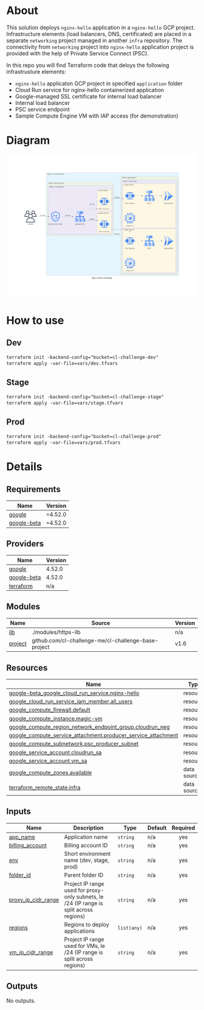 # About
This solution deploys `nginx-hello` application in a `nginx-hello` GCP project. Infrastructure elements (load balancers, DNS, certificated) are placed in a separate `networking` project managed in another `infra` repository. The connectivity from `networking` project into `nginx-hello` application project is provided with the help of Private Service Connect (PSC). 

In this repo you will find Terraform code that deloys the following infrastrusture elements:
- `nginx-hello` applicaton GCP project in specified `application` folder
- Cloud Run service for nginx-hello containerized application
- Google-managed SSL certificate for internal load balancer
- Internal load balancer
- PSC service endpoint
- Sample Compute Engine VM with IAP access (for demonstration)

# Diagram

![image](diagram/nginx-hello_challenge.png)

# How to use
## Dev
```
terraform init -backend-config="bucket=cl-challenge-dev"
terraform apply -var-file=vars/dev.tfvars
```
## Stage
```
terraform init -backend-config="bucket=cl-challenge-stage"
terraform apply -var-file=vars/stage.tfvars
```
## Prod
```
terraform init -backend-config="bucket=cl-challenge-prod"
terraform apply -var-file=vars/prod.tfvars
```

# Details
<!-- BEGIN_TF_DOCS -->
## Requirements

| Name | Version |
|------|---------|
| <a name="requirement_google"></a> [google](#requirement\_google) | =4.52.0 |
| <a name="requirement_google-beta"></a> [google-beta](#requirement\_google-beta) | =4.52.0 |

## Providers

| Name | Version |
|------|---------|
| <a name="provider_google"></a> [google](#provider\_google) | 4.52.0 |
| <a name="provider_google-beta"></a> [google-beta](#provider\_google-beta) | 4.52.0 |
| <a name="provider_terraform"></a> [terraform](#provider\_terraform) | n/a |

## Modules

| Name | Source | Version |
|------|--------|---------|
| <a name="module_ilb"></a> [ilb](#module\_ilb) | ./modules/https-ilb | n/a |
| <a name="module_project"></a> [project](#module\_project) | github.com/cl-challenge-me/cl-challenge-base-project | v1.6 |

## Resources

| Name | Type |
|------|------|
| [google-beta_google_cloud_run_service.nginx-hello](https://registry.terraform.io/providers/hashicorp/google-beta/4.52.0/docs/resources/google_cloud_run_service) | resource |
| [google_cloud_run_service_iam_member.all_users](https://registry.terraform.io/providers/hashicorp/google/4.52.0/docs/resources/cloud_run_service_iam_member) | resource |
| [google_compute_firewall.default](https://registry.terraform.io/providers/hashicorp/google/4.52.0/docs/resources/compute_firewall) | resource |
| [google_compute_instance.magic-vm](https://registry.terraform.io/providers/hashicorp/google/4.52.0/docs/resources/compute_instance) | resource |
| [google_compute_region_network_endpoint_group.cloudrun_neg](https://registry.terraform.io/providers/hashicorp/google/4.52.0/docs/resources/compute_region_network_endpoint_group) | resource |
| [google_compute_service_attachment.producer_service_attachment](https://registry.terraform.io/providers/hashicorp/google/4.52.0/docs/resources/compute_service_attachment) | resource |
| [google_compute_subnetwork.psc_producer_subnet](https://registry.terraform.io/providers/hashicorp/google/4.52.0/docs/resources/compute_subnetwork) | resource |
| [google_service_account.cloudrun_sa](https://registry.terraform.io/providers/hashicorp/google/4.52.0/docs/resources/service_account) | resource |
| [google_service_account.vm_sa](https://registry.terraform.io/providers/hashicorp/google/4.52.0/docs/resources/service_account) | resource |
| [google_compute_zones.available](https://registry.terraform.io/providers/hashicorp/google/4.52.0/docs/data-sources/compute_zones) | data source |
| [terraform_remote_state.infra](https://registry.terraform.io/providers/hashicorp/terraform/latest/docs/data-sources/remote_state) | data source |

## Inputs

| Name | Description | Type | Default | Required |
|------|-------------|------|---------|:--------:|
| <a name="input_app_name"></a> [app\_name](#input\_app\_name) | Application name | `string` | n/a | yes |
| <a name="input_billing_account"></a> [billing\_account](#input\_billing\_account) | Billing account ID | `string` | n/a | yes |
| <a name="input_env"></a> [env](#input\_env) | Short environment name (dev, stage, prod) | `string` | n/a | yes |
| <a name="input_folder_id"></a> [folder\_id](#input\_folder\_id) | Parent folder ID | `string` | n/a | yes |
| <a name="input_proxy_ip_cidr_range"></a> [proxy\_ip\_cidr\_range](#input\_proxy\_ip\_cidr\_range) | Project IP range used for proxy-only subnets, le /24 (IP range is split across regions) | `string` | n/a | yes |
| <a name="input_regions"></a> [regions](#input\_regions) | Regions to deploy applications | `list(any)` | n/a | yes |
| <a name="input_vm_ip_cidr_range"></a> [vm\_ip\_cidr\_range](#input\_vm\_ip\_cidr\_range) | Project IP range used for VMs, le /24 (IP range is split across regions) | `string` | n/a | yes |

## Outputs

No outputs.
<!-- END_TF_DOCS -->